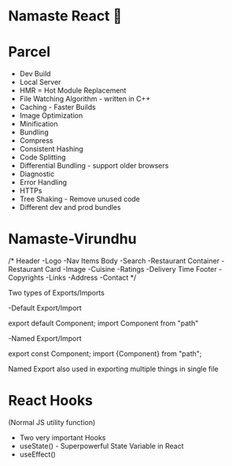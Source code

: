 # Namaste React 🚀

# Parcel
- Dev Build
- Local Server
- HMR = Hot Module Replacement
- File Watching Algorithm - written in C++
- Caching - Faster Builds
- Image Optimization
- Minification
- Bundling
- Compress
- Consistent Hashing
- Code Splitting
- Differential Bundling - support older browsers
- Diagnostic
- Error Handling
- HTTPs
- Tree Shaking - Remove unused code
- Different dev and prod bundles

# Namaste-Virundhu
/*
Header
  -Logo
  -Nav Items
Body
  -Search
  -Restaurant Container
  -Restaurant Card
    -Image
    -Cuisine
    -Ratings
    -Delivery Time
Footer
  -Copyrights
  -Links
  -Address
  -Contact
*/

Two types of Exports/Imports

-Default Export/Import

export default Component;
import Component from "path"

-Named Export/Import

export const Component;
import {Component} from "path";

Named Export also used in exporting multiple things in single file 

# React Hooks
(Normal JS utility function)
- Two very important Hooks
- useState() - Superpowerful State Variable in React
- useEffect()
